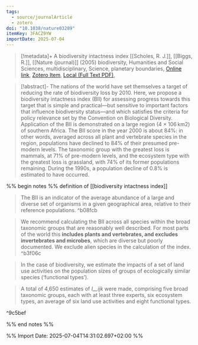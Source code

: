 ```yaml
---
tags:
  - source/journalArticle
  - zotero
doi: "10.1038/nature03289"
itemKey: 3FACZ9YW
importDate: 2025-07-04
---
```

>[!metadata]+
> A biodiversity intactness index
> [[Scholes, R. J.]], [[Biggs, R.]], 
> [[Nature (journal)]] (2005)
> biodiversity, Humanities and Social Sciences, multidisciplinary, Science, planetary boundaries, 
> [Online link](https://www.nature.com/articles/nature03289), [Zotero Item](zotero://select/library/items/3FACZ9YW), [Local (Full Text PDF)](file://C:/Users/aburg/Documents/references/zotero/storage/5TCF7X4Q/Scholes2005_biodiversityintactness.pdf), 

>[!abstract]-
>The nations of the world have set themselves a target of reducing the rate of biodiversity loss by 2010. Here, we propose a biodiversity intactness index (BII) for assessing progress towards this target that is simple and practical—but sensitive to important factors that influence biodiversity status—and which satisfies the criteria for policy relevance set by the Convention on Biological Diversity. Application of the BII is demonstrated on a large region (4 × 106 km2) of southern Africa. The BII score in the year 2000 is about 84%: in other words, averaged across all plant and vertebrate species in the region, populations have declined to 84% of their presumed pre-modern levels. The taxonomic group with the greatest loss is mammals, at 71% of pre-modern levels, and the ecosystem type with the greatest loss is grassland, with 74% of its former populations remaining. During the 1990s, a population decline of 0.8% is estimated to have occurred.

%% begin notes %%
definition of [[biodiversity intactness index]]

> The BII is an indicator of the average abundance of a large and diverse set of organisms in a given geographical area, relative to their reference populations. ^b08fcb

> We recommend calculating the BII across all species within the broad taxonomic groups that are reasonably well described. For most parts of the world this **includes plants and vertebrates, and excludes invertebrates and microbes**, which are diverse but poorly documented. We exclude alien species in the calculation of the index. ^b3f06c

> In the case of biodiversity, we estimate the impacts of a set of land use activities on the population sizes of groups of ecologically similar species (‘functional types’).

> A total of 4,650 estimates of _I__ijk_ were made, comprising five broad taxonomic groups, each with at least three experts, six ecosystem types, an average of six land use activities and eight functional types.

^9c5bef




%% end notes %%

%% Import Date: 2025-07-04T14:31:02.697+02:00 %%
